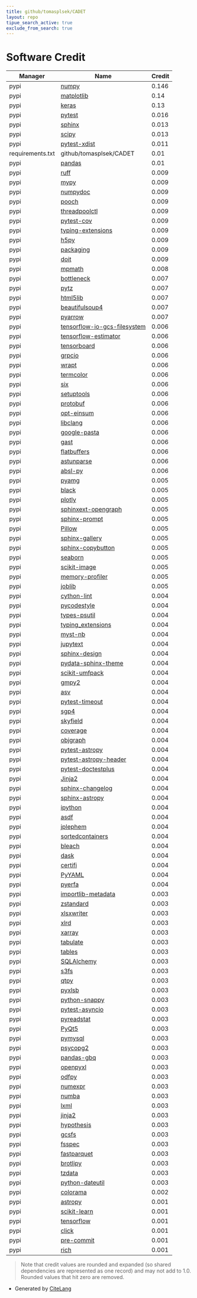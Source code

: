 ```yaml
---
title: github/tomasplsek/CADET
layout: repo
tipue_search_active: true
exclude_from_search: true
---
```

# Software Credit

|Manager|Name|Credit|
|-------|----|------|
|pypi|[numpy](https://www.numpy.org)|0.146|
|pypi|[matplotlib](https://matplotlib.org)|0.14|
|pypi|[keras](https://keras.io/)|0.13|
|pypi|[pytest](https://pypi.org/project/pytest)|0.016|
|pypi|[sphinx](https://pypi.org/project/sphinx)|0.013|
|pypi|[scipy](https://scipy.org/)|0.013|
|pypi|[pytest-xdist](https://pypi.org/project/pytest-xdist)|0.011|
|requirements.txt|github/tomasplsek/CADET|0.01|
|pypi|[pandas](https://pandas.pydata.org)|0.01|
|pypi|[ruff](https://beta.ruff.rs/docs)|0.009|
|pypi|[mypy](http://www.mypy-lang.org/)|0.009|
|pypi|[numpydoc](https://pypi.org/project/numpydoc)|0.009|
|pypi|[pooch](https://pypi.org/project/pooch)|0.009|
|pypi|[threadpoolctl](https://pypi.org/project/threadpoolctl)|0.009|
|pypi|[pytest-cov](https://pypi.org/project/pytest-cov)|0.009|
|pypi|[typing-extensions](https://pypi.org/project/typing-extensions)|0.009|
|pypi|[h5py](https://pypi.org/project/h5py)|0.009|
|pypi|[packaging](https://pypi.org/project/packaging)|0.009|
|pypi|[doit](http://pydoit.org)|0.009|
|pypi|[mpmath](https://pypi.org/project/mpmath)|0.008|
|pypi|[bottleneck](https://pypi.org/project/bottleneck)|0.007|
|pypi|[pytz](https://pypi.org/project/pytz)|0.007|
|pypi|[html5lib](https://pypi.org/project/html5lib)|0.007|
|pypi|[beautifulsoup4](https://pypi.org/project/beautifulsoup4)|0.007|
|pypi|[pyarrow](https://pypi.org/project/pyarrow)|0.007|
|pypi|[tensorflow-io-gcs-filesystem](https://pypi.org/project/tensorflow-io-gcs-filesystem)|0.006|
|pypi|[tensorflow-estimator](https://pypi.org/project/tensorflow-estimator)|0.006|
|pypi|[tensorboard](https://pypi.org/project/tensorboard)|0.006|
|pypi|[grpcio](https://pypi.org/project/grpcio)|0.006|
|pypi|[wrapt](https://pypi.org/project/wrapt)|0.006|
|pypi|[termcolor](https://pypi.org/project/termcolor)|0.006|
|pypi|[six](https://pypi.org/project/six)|0.006|
|pypi|[setuptools](https://pypi.org/project/setuptools)|0.006|
|pypi|[protobuf](https://pypi.org/project/protobuf)|0.006|
|pypi|[opt-einsum](https://pypi.org/project/opt-einsum)|0.006|
|pypi|[libclang](https://pypi.org/project/libclang)|0.006|
|pypi|[google-pasta](https://pypi.org/project/google-pasta)|0.006|
|pypi|[gast](https://pypi.org/project/gast)|0.006|
|pypi|[flatbuffers](https://pypi.org/project/flatbuffers)|0.006|
|pypi|[astunparse](https://pypi.org/project/astunparse)|0.006|
|pypi|[absl-py](https://pypi.org/project/absl-py)|0.006|
|pypi|[pyamg](https://pypi.org/project/pyamg)|0.005|
|pypi|[black](https://pypi.org/project/black)|0.005|
|pypi|[plotly](https://pypi.org/project/plotly)|0.005|
|pypi|[sphinxext-opengraph](https://pypi.org/project/sphinxext-opengraph)|0.005|
|pypi|[sphinx-prompt](https://pypi.org/project/sphinx-prompt)|0.005|
|pypi|[Pillow](https://pypi.org/project/Pillow)|0.005|
|pypi|[sphinx-gallery](https://pypi.org/project/sphinx-gallery)|0.005|
|pypi|[sphinx-copybutton](https://pypi.org/project/sphinx-copybutton)|0.005|
|pypi|[seaborn](https://pypi.org/project/seaborn)|0.005|
|pypi|[scikit-image](https://pypi.org/project/scikit-image)|0.005|
|pypi|[memory-profiler](https://pypi.org/project/memory-profiler)|0.005|
|pypi|[joblib](https://pypi.org/project/joblib)|0.005|
|pypi|[cython-lint](https://github.com/MarcoGorelli/cython-lint)|0.004|
|pypi|[pycodestyle](https://pycodestyle.pycqa.org/)|0.004|
|pypi|[types-psutil](https://github.com/python/typeshed)|0.004|
|pypi|[typing_extensions](https://typing.readthedocs.io/)|0.004|
|pypi|[myst-nb](https://pypi.org/project/myst-nb)|0.004|
|pypi|[jupytext](https://pypi.org/project/jupytext)|0.004|
|pypi|[sphinx-design](https://pypi.org/project/sphinx-design)|0.004|
|pypi|[pydata-sphinx-theme](https://pypi.org/project/pydata-sphinx-theme)|0.004|
|pypi|[scikit-umfpack](https://pypi.org/project/scikit-umfpack)|0.004|
|pypi|[gmpy2](https://pypi.org/project/gmpy2)|0.004|
|pypi|[asv](https://pypi.org/project/asv)|0.004|
|pypi|[pytest-timeout](https://pypi.org/project/pytest-timeout)|0.004|
|pypi|[sgp4](https://pypi.org/project/sgp4)|0.004|
|pypi|[skyfield](https://pypi.org/project/skyfield)|0.004|
|pypi|[coverage](https://pypi.org/project/coverage)|0.004|
|pypi|[objgraph](https://pypi.org/project/objgraph)|0.004|
|pypi|[pytest-astropy](https://pypi.org/project/pytest-astropy)|0.004|
|pypi|[pytest-astropy-header](https://pypi.org/project/pytest-astropy-header)|0.004|
|pypi|[pytest-doctestplus](https://pypi.org/project/pytest-doctestplus)|0.004|
|pypi|[Jinja2](https://pypi.org/project/Jinja2)|0.004|
|pypi|[sphinx-changelog](https://pypi.org/project/sphinx-changelog)|0.004|
|pypi|[sphinx-astropy](https://pypi.org/project/sphinx-astropy)|0.004|
|pypi|[ipython](https://pypi.org/project/ipython)|0.004|
|pypi|[asdf](https://pypi.org/project/asdf)|0.004|
|pypi|[jplephem](https://pypi.org/project/jplephem)|0.004|
|pypi|[sortedcontainers](https://pypi.org/project/sortedcontainers)|0.004|
|pypi|[bleach](https://pypi.org/project/bleach)|0.004|
|pypi|[dask](https://pypi.org/project/dask)|0.004|
|pypi|[certifi](https://pypi.org/project/certifi)|0.004|
|pypi|[PyYAML](https://pypi.org/project/PyYAML)|0.004|
|pypi|[pyerfa](https://pypi.org/project/pyerfa)|0.004|
|pypi|[importlib-metadata](https://pypi.org/project/importlib-metadata)|0.003|
|pypi|[zstandard](https://pypi.org/project/zstandard)|0.003|
|pypi|[xlsxwriter](https://pypi.org/project/xlsxwriter)|0.003|
|pypi|[xlrd](https://pypi.org/project/xlrd)|0.003|
|pypi|[xarray](https://pypi.org/project/xarray)|0.003|
|pypi|[tabulate](https://pypi.org/project/tabulate)|0.003|
|pypi|[tables](https://pypi.org/project/tables)|0.003|
|pypi|[SQLAlchemy](https://pypi.org/project/SQLAlchemy)|0.003|
|pypi|[s3fs](https://pypi.org/project/s3fs)|0.003|
|pypi|[qtpy](https://pypi.org/project/qtpy)|0.003|
|pypi|[pyxlsb](https://pypi.org/project/pyxlsb)|0.003|
|pypi|[python-snappy](https://pypi.org/project/python-snappy)|0.003|
|pypi|[pytest-asyncio](https://pypi.org/project/pytest-asyncio)|0.003|
|pypi|[pyreadstat](https://pypi.org/project/pyreadstat)|0.003|
|pypi|[PyQt5](https://pypi.org/project/PyQt5)|0.003|
|pypi|[pymysql](https://pypi.org/project/pymysql)|0.003|
|pypi|[psycopg2](https://pypi.org/project/psycopg2)|0.003|
|pypi|[pandas-gbq](https://pypi.org/project/pandas-gbq)|0.003|
|pypi|[openpyxl](https://pypi.org/project/openpyxl)|0.003|
|pypi|[odfpy](https://pypi.org/project/odfpy)|0.003|
|pypi|[numexpr](https://pypi.org/project/numexpr)|0.003|
|pypi|[numba](https://pypi.org/project/numba)|0.003|
|pypi|[lxml](https://pypi.org/project/lxml)|0.003|
|pypi|[jinja2](https://pypi.org/project/jinja2)|0.003|
|pypi|[hypothesis](https://pypi.org/project/hypothesis)|0.003|
|pypi|[gcsfs](https://pypi.org/project/gcsfs)|0.003|
|pypi|[fsspec](https://pypi.org/project/fsspec)|0.003|
|pypi|[fastparquet](https://pypi.org/project/fastparquet)|0.003|
|pypi|[brotlipy](https://pypi.org/project/brotlipy)|0.003|
|pypi|[tzdata](https://pypi.org/project/tzdata)|0.003|
|pypi|[python-dateutil](https://pypi.org/project/python-dateutil)|0.003|
|pypi|[colorama](https://pypi.org/project/colorama)|0.002|
|pypi|[astropy](http://astropy.org)|0.001|
|pypi|[scikit-learn](http://scikit-learn.org)|0.001|
|pypi|[tensorflow](https://www.tensorflow.org/)|0.001|
|pypi|[click](https://palletsprojects.com/p/click/)|0.001|
|pypi|[pre-commit](https://pypi.org/project/pre-commit)|0.001|
|pypi|[rich](https://pypi.org/project/rich)|0.001|


> Note that credit values are rounded and expanded (so shared dependencies are represented as one record) and may not add to 1.0. Rounded values that hit zero are removed.


- Generated by [CiteLang](https://github.com/vsoch/citelang)
